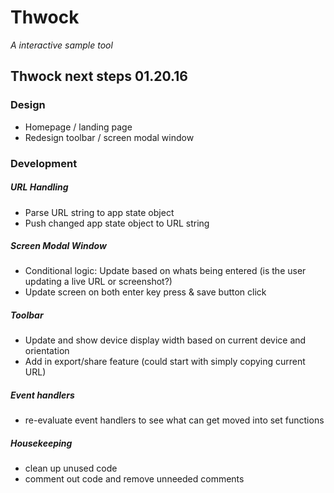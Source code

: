 # Thwock
_A interactive sample tool_

## Thwock next steps 01.20.16

### Design
- Homepage / landing page
- Redesign toolbar / screen modal window

### Development

##### URL Handling
- Parse URL string to app state object
- Push changed app state object to URL string

##### Screen Modal Window
- Conditional logic: Update based on whats being entered (is the user updating a live URL or screenshot?)
- Update screen on both enter key press & save button click

#####  Toolbar
- Update and show device display width based on current device and orientation
- Add in export/share feature (could start with simply copying current URL)

##### Event handlers
- re-evaluate event handlers to see what can get moved into set functions

##### Housekeeping
- clean up unused code
- comment out code and remove unneeded comments
